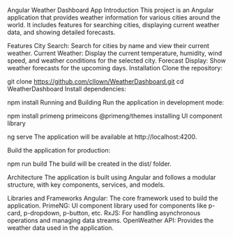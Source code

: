 Angular Weather Dashboard App
Introduction
This project is an Angular application that provides weather information for various cities around the world. It includes features for searching cities, displaying current weather data, and showing detailed forecasts.

Features
City Search: Search for cities by name and view their current weather.
Current Weather: Display the current temperature, humidity, wind speed, and weather conditions for the selected city.
Forecast Display: Show weather forecasts for the upcoming days.
Installation
Clone the repository:

git clone https://github.com/cllown/WeatherDashboard.git
cd WeatherDashboard
Install dependencies:

npm install
Running and Building
Run the application in development mode:

npm install primeng primeicons @primeng/themes
installing UI component library

ng serve
The application will be available at http://localhost:4200.

Build the application for production:

npm run build
The build will be created in the dist/ folder.

Architecture
The application is built using Angular and follows a modular structure, with key components, services, and models.


Libraries and Frameworks
Angular: The core framework used to build the application.
PrimeNG: UI component library used for components like p-card, p-dropdown, p-button, etc.
RxJS: For handling asynchronous operations and managing data streams.
OpenWeather API: Provides the weather data used in the application.
